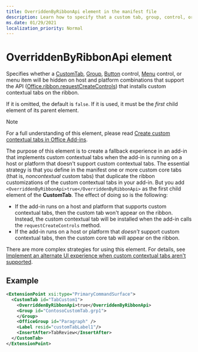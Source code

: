 ```yaml
---
title: OverriddenByRibbonApi element in the manifest file
description: Learn how to specify that a custom tab, group, control, or menu item shouldn't appear when it is also part of a custom contextual tab.
ms.date: 01/29/2021
localization_priority: Normal
---
```


# OverriddenByRibbonApi element

Specifies whether a [CustomTab](customtab.md), [Group](group.md), [Button](control.md#button-control) control, [Menu](control.md#menu-dropdown-button-controls) control, or menu item will be hidden on host and platform combinations that support the API ([Office.ribbon.requestCreateControls](/javascript/api/office/office.ribbon?view=common-js&preserve-view=true#requestCreateControls-tabDefinition-)) that installs custom contextual tabs on the ribbon.

If it is omitted, the default is `false`. If it is used, it must be the *first* child element of its parent element.

> [!NOTE]
> For a full understanding of this element, please read [Create custom contextual tabs in Office Add-ins](../../design/contextual-tabs.md).

The purpose of this element is to create a fallback experience in an add-in that implements custom contextual tabs when the add-in is running on a host or platform that doesn't support custom contextual tabs. The essential strategy is that you define in the manifest one or more custom core tabs (that is, *noncontextual* custom tabs) that duplicate the ribbon customizations of the custom contextual tabs in your add-in. But you add `<OverriddenByRibbonApi>true</OverriddenByRibbonApi>` as the first child element of the **CustomTab**. The effect of doing so is the following:

- If the add-in runs on a host and platform that supports custom contextual tabs, then the custom tab won't appear on the ribbon. Instead, the custom contextual tab will be installed when the add-in calls the `requestCreateControls` method.
- If the add-in runs on a host or platform that *doesn't* support custom contextual tabs, then the custom core tab will appear on the ribbon.

There are more complex strategies for using this element. For details, see [Implement an alternate UI experience when custom contextual tabs aren't supported](../../design/contextual-tabs.md#implement-an-alternate-ui-experience-when-custom-contextual-tabs-are-not-supported).

## Example

```xml
<ExtensionPoint xsi:type="PrimaryCommandSurface">
  <CustomTab id="TabCustom1">
    <OverriddenByRibbonApi>true</OverriddenByRibbonApi>
    <Group id="ContosoCustomTab.grp1">
    </Group>
    <OfficeGroup id="Paragraph" />
    <Label resid="customTabLabel1"/>
    <InsertAfter>TabReview</InsertAfter>
  </CustomTab>
</ExtensionPoint>
```

